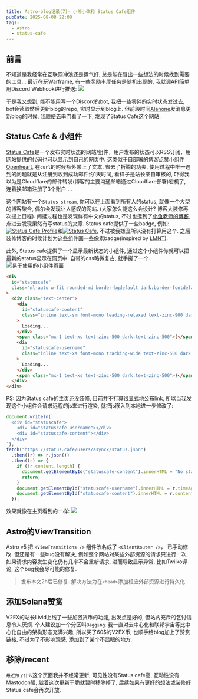 ```yaml
---
title: Astro-blog记录(7)- 小修小改和 Status Cafe组件
pubDate: 2025-08-08 22:08
tags:
  - Astro
  - status-cafe
---
```

## 前言

不知道是我经常在互联网冲浪还是运气好, 总是能在冒出一些想法的时候找到需要的工具....最近在玩Warframe, 有一些奖励丰厚任务是随机出现的, 我就调API简单用Discord Webhook进行推送:
![](https://r2.asyncx.top/2025/08/08/202508082334457.webp)

于是我又想到, 能不能用写一个Discord的bot, 我把一些零碎的实时状态发过去, bot会读取然后更新blog的repo, 实时显示到blog上. 但前段时间[Alanone](https://alanone.top/ "https://alanone.top/")发消息更新blog的时候, 我顺便去串门看了一下, 发现了Status Cafe这个网站.
## Status Cafe & 小组件
[Status Cafe](https://status.cafe/)是一个发布实时状态的网站/组件，用户发布的状态可以RSS订阅，用网站提供的代码也可以显示到自己的网页中.  这类似于自部署的博客点赞小组件[Openheart](https://github.com/dddddddddzzzz/OpenHeart), 在`curl`的时候额外带上了文本. 省去了折腾的功夫. 使用过程中唯一遇到的问题就是从注册到收到成功邮件约1天时间, 看样子是站长亲自审核的, 吓得我以为是Cloudflare的邮件转发(博客的主要沟通邮箱通过Cloudflare部署)宕机了, 连着换邮箱注册了3个账户....

这个网站有一个`Status stream`, 你可以在上面看到所有人的status, 就像一个大型的博客聚合, 偶尔会发现让人感叹的网站. (大家怎么能这么会设计? 博客大装修再次提上日程). 闲逛过程也是发现鲜有中文的status, 不过也逛到了[小鱼老师的博客](https://gregueria.icu/), 点进去发现果然有写status的文章.
Status cafe提供了一些badge, 例如:<a href="https://status.cafe/users/asyncx"><img src="https://status.cafe/users/asyncx/badge.png" alt="Status Cafe Profile"/></a>和<a href="https://status.cafe"><img src="https://status.cafe/assets/button.png" alt="Status Cafe"/></a>, 不过被我嫌丑所以没有打算用这个. 之后装修博客的时候计划为这些组件画一些像素badge(inspired by [LMNT](https://lmnt.me/)).

此外, Status cafe提供了一个显示最新状态的小组件, 通过这个小组件你就可以把最新的status显示在网页中. 自带的css略微复古, 就手搓了一个.
![易于使用的小组件页面](https://r2.asyncx.top/2025/08/08/202508082324911.webp)

```HTML
<div
  id="statuscafe"
  class="ml-auto w-fit rounded-md border-bgdefault dark:border-fontdefault p-3 transition-colors duration-300"
>
  <div class="text-center">
    <div
      id="statuscafe-content"
      class="inline text-sm font-mono leading-relaxed text-zinc-900 dark:text-zinc-100"
    >
      Loading...
    </div>
    <span class="mx-1 text-xs text-zinc-500 dark:text-zinc-500">(</span>
    <div
      id="statuscafe-username"
      class="inline text-xs font-mono tracking-wide text-zinc-500 dark:text-zinc-500"
    >
      Loading...
    </div>
    <span class="mx-1 text-xs text-zinc-500 dark:text-zinc-500">)</span>
  </div>
</div>
```
PS: 因为Status cafe的主页还没装修, 目前并不打算很显式地公布link, 所以当我发现这个小组件会请求远程的js来进行渲染, 就把js嵌入到本地进一步修改了:
```JavaScript
document.writeln(`
  <div id="statuscafe">
    <div id="statuscafe-username"></div>
    <div id="statuscafe-content"></div>
  </div>
`);
fetch("https://status.cafe/users/asyncx/status.json")
  .then((r) => r.json())
  .then((r) => {
    if (!r.content.length) {
      document.getElementById("statuscafe-content").innerHTML = "No status yet.";
      return;
    }
    document.getElementById("statuscafe-username").innerHTML = r.timeAgo;
    document.getElementById("statuscafe-content").innerHTML = r.content;
  });
```
效果就像在主页看到的一样:
![](https://r2.asyncx.top/2025/08/08/202508082332807.webp)
## Astro的ViewTransition
Astro v5 把 `<ViewTransitions />` 组件改名成了 `<ClientRouter />`， 已手动修改. 但还是有一些bug没有解决, 例如整个网站对某些外部资源的请求只进行一次, 如果请求内容发生变化仍有几率不会重新请求, 进而导致显示异常, 比如Twiiko评论, 这个bug我会尽可能的修复.

> 发布本文2h后已修复. 解决方法为在`<head>`添加相应外部资源进行持久化
## 添加Solana赞赏
V2EX的站长Livid上线了一些加密货币的功能, 出发点是好的, 但站内充斥的乞讨信息令人厌烦. ~~个人建议加一个分区叫`Begging`.~~ 我一直对去中心化和联邦宇宙等比中心化自由的架构形态充满兴趣, 所以买了60$的V2EX币, 也顺手给blog加上了赞赏链接, 不过为了不影响观感, 添加到了某个不显眼的地方.

## 移除/recent

`最近做了什么`这个页面我并不经常更新, 可见性没有Status cafe高, 互动性没有Mastodon强, 趁着这次更新干脆就暂时移除掉了, 后续如果有更好的想法或装修好Status cafe会再次开放.